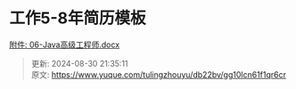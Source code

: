 # 工作5-8年简历模板

[附件: 06-Java高级工程师.docx](./attachments/k12TiomxmqDulpx8/06-Java高级工程师.docx)



> 更新: 2024-08-30 21:35:11  
> 原文: <https://www.yuque.com/tulingzhouyu/db22bv/gg10lcn61f1qr6cr>